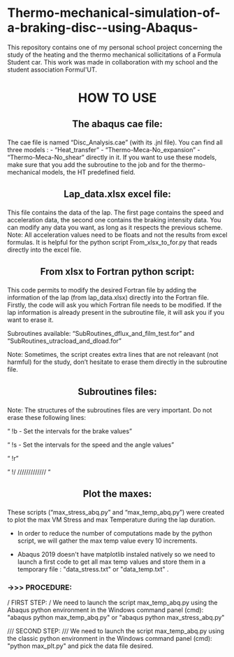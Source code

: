 # Thermo-mechanical-simulation-of-a-braking-disc--using-Abaqus-
This repository contains one of my personal school project concerning the study of the heating and the thermo mechanical sollicitations of a Formula Student car. 
This work was made in collaboration with my school and the student association Formul'UT.

# <p align="center">  HOW TO USE </p>

## <p align="center"> The abaqus cae file: </p>



The cae file is named “Disc_Analysis.cae” (with its .jnl file). You can find all three models :
	-	“Heat_transfer”
	-	“Thermo-Meca-No_expansion”
	-	“Thermo-Meca-No_shear”
	directly in it. If you want to use these models, make sure that you add the subroutine to the job and for the thermo-mechanical models, the HT predefined field.


  
## <p align="center"> Lap_data.xlsx excel file: </p>



This file contains the data of the lap. The first page contains the speed and acceleration data, the second one contains the braking intensity data. You can modify any data you want, as long as it respects the previous scheme.
Note: All acceleration values need to be floats and not the results from excel formulas. It is helpful for the python script From_xlsx_to_for.py that reads directly into the excel file.


 
## <p align="center"> From xlsx to Fortran python script: </p>

This code permits to modify the desired Fortran file by adding the information of the lap (from lap_data.xlsx) directly into the Fortran file.
Firstly, the code will ask you which Fortran file needs to be modified. If the lap information is already present in the subroutine file, it will ask you if you want to erase it.

Subroutines available: “SubRoutines_dflux_and_film_test.for” and “SubRoutines_utracload_and_dload.for”

Note: Sometimes, the script creates extra lines that are not releavant (not harmful) for the study, don’t hesitate to erase them directly in the subroutine file.




## <p align="center"> Subroutines files: </p>



Note: The structures of the subroutines files are very important. Do not erase these following lines:

“	  !b - Set the intervals for the brake values”

“	  !s - Set the intervals for the speed and the angle values”

“             !r”

“	  !/ ///////////// “


## <p align="center"> Plot the maxes: </p>



These scripts (“max_stress_abq.py” and “max_temp_abq.py”) were created to plot the max VM Stress and max Temperature during the lap duration.

- In order to reduce the number of computations made by the python script, we will gather the max temp value every 10 increments.

- Abaqus 2019 doesn't have matplotlib instaled natively so we need to launch a first code to get all max temp values and store them in a temporary file : "data_stress.txt" or "data_temp.txt"  .

### ->>>  PROCEDURE: 

/ FIRST STEP: /
We need to launch the script max_temp_abq.py using the Abaqus python environment in the Windows command panel (cmd):
"abaqus python max_temp_abq.py" or "abaqus python max_stress_abq.py"

/// SECOND STEP: ///
We need to launch the script max_temp_abq.py using the classic python environment in the Windows command panel (cmd):
"python max_plt.py" and pick the data file desired.



